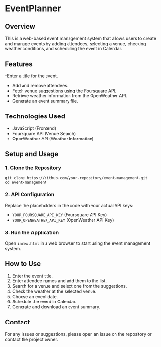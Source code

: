 # EventPlanner

## Overview
This is a web-based event management system that allows users to create and manage events by adding attendees, selecting a venue, checking weather conditions, and scheduling the event in Calendar.

## Features
-Enter a title for the event.
- Add and remove attendees.
- Fetch venue suggestions using the Foursquare API.
- Retrieve weather information from the OpenWeather API.
- Generate an event summary file.

## Technologies Used
- JavaScript (Frontend)
- Foursquare API (Venue Search)
- OpenWeather API (Weather Information)

## Setup and Usage
### 1. Clone the Repository
```
git clone https://github.com/your-repository/event-management.git
cd event-management
```

### 2. API Configuration
Replace the placeholders in the code with your actual API keys:
- `YOUR_FOURSQUARE_API_KEY` (Foursquare API Key)
- `YOUR_OPENWEATHER_API_KEY` (OpenWeather API Key)

### 3. Run the Application
Open `index.html` in a web browser to start using the event management system.

## How to Use
1. Enter the event title.
2. Enter attendee names and add them to the list.
3. Search for a venue and select one from the suggestions.
4. Check the weather at the selected venue.
5. Choose an event date.
6. Schedule the event in Calendar.
7. Generate and download an event summary.

## Contact
For any issues or suggestions, please open an issue on the repository or contact the project owner.

